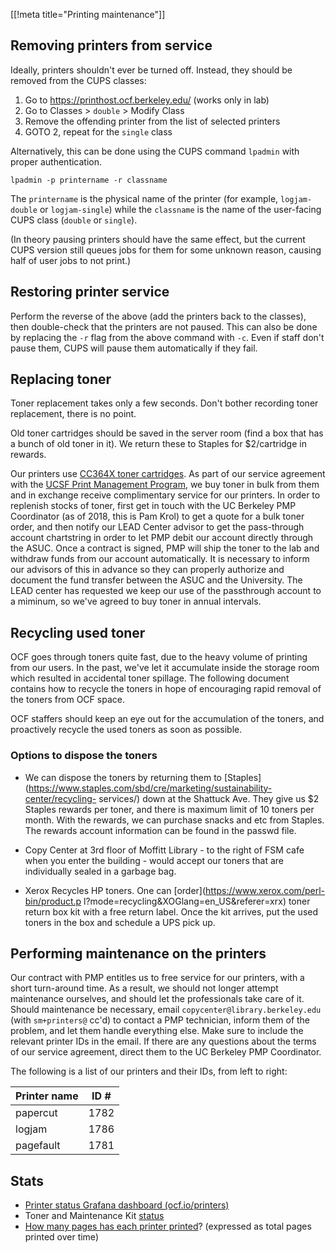 [[!meta title="Printing maintenance"]]
## Removing printers from service

Ideally, printers shouldn't ever be turned off. Instead, they should be removed
from the CUPS classes:

1. Go to https://printhost.ocf.berkeley.edu/ (works only in lab)
2. Go to Classes > `double` > Modify Class
3. Remove the offending printer from the list of selected printers
4. GOTO 2, repeat for the `single` class

Alternatively, this can be done using the CUPS command `lpadmin` with proper authentication.

    lpadmin -p printername -r classname

The `printername` is the physical name of the printer (for example,
`logjam-double` or `logjam-single`) while the `classname` is the name
of the user-facing CUPS class (`double` or `single`).

(In theory pausing printers should have the same effect, but the current CUPS
version still queues jobs for them for some unknown reason, causing half of
user jobs to not print.)

## Restoring printer service

Perform the reverse of the above (add the printers back to the classes), then
double-check that the printers are not paused. This can also be done by
replacing the `-r` flag from the above command with `-c`.
Even if staff don't pause them,
CUPS will pause them automatically if they fail.

## Replacing toner

Toner replacement takes only a few seconds. Don't bother recording toner
replacement, there is no point.

Old toner cartridges should be saved in the server room (find a box that has a
bunch of old toner in it). We return these to Staples for $2/cartridge in
rewards.

Our printers use [CC364X toner cartridges][toner]. As part of our service
agreement with the [UCSF Print Management Program][pmp], we buy toner in bulk
from them and in exchange receive complimentary service for our printers. In
order to replenish stocks of toner, first get in touch with the UC Berkeley
PMP Coordinator (as of 2018, this is Pam Krol) to get a quote for a bulk toner
order, and then notify our LEAD Center advisor to get the pass-through account
chartstring in order to let PMP debit our account directly through the ASUC.
Once a contract is signed, PMP will ship the toner to the lab and withdraw
funds from our account automatically. It is necessary to inform our advisors
of this in advance so they can properly authorize and document the fund transfer
between the ASUC and the University. The LEAD center has requested we keep our
use of the passthrough account to a miminum, so we've agreed to buy toner in
annual intervals.

## Recycling used toner

OCF goes through toners quite fast, due to the heavy volume of printing from our
users. In the past, we've let it accumulate inside the storage room which
resulted in accidental toner spillage. The following document contains how
to recycle the toners in hope of encouraging rapid removal of the toners from OCF space.

OCF staffers should keep an eye out for the accumulation of the toners, and proactively
recycle the used toners as soon as possible.

### Options to dispose the toners

* We can dispose the toners by returning them to
[Staples](https://www.staples.com/sbd/cre/marketing/sustainability-center/recycling-
services/) down at the Shattuck Ave. They give us $2 Staples rewards per toner, and
there is maximum limit of 10 toners per month. With the rewards, we can purchase
snacks and etc from Staples.
The rewards account information can be found in the passwd file.

* Copy Center at 3rd floor of Moffitt Library - to the right of FSM cafe when you enter the
building - would accept our toners that are individually sealed in a garbage bag.

* Xerox Recycles HP toners. One can [order](https://www.xerox.com/perl-bin/product.p
l?mode=recycling&XOGlang=en_US&referer=xrx) toner return box kit with a free return
label. Once the kit arrives, put the used toners in the box and schedule a UPS pick up.

## Performing maintenance on the printers

Our contract with PMP entitles us to free service for our printers, with a
short turn-around time. As a result, we should not longer attempt maintenance
ourselves, and should let the professionals take care of it. Should maintenance
be necessary, email `copycenter@library.berkeley.edu` (with `sm+printers@` cc'd)
to contact a PMP technician, inform them of the problem, and let them handle
everything else. Make sure to include the relevant printer IDs in the email. If
there are any questions about the terms of our service agreement, direct them to
the UC Berkeley PMP Coordinator.

The following is a list of our printers and their IDs, from left to right:

|  Printer name | ID # |
|---------------|------|
| papercut      | 1782 |
| logjam        | 1786 |
| pagefault     | 1781 |

## Stats

 * [Printer status Grafana dashboard (ocf.io/printers)][printer-dashboard]
 * Toner and Maintenance Kit [status][printer-summary]
 * [How many pages has each printer printed][pages-printed]? (expressed as total
   pages printed over time)


[toner]: https://www.staples.com/HP-64X-Black-Toner-Cartridge-CC364XD-High-Yield-Twin-Pack/product_821762
[pmp]: https://campuslifeservices.ucsf.edu/documentsmedia/services/print_management
[printer-dashboard]: https://ocf.io/printers
[printer-summary]: https://www.ocf.berkeley.edu/stats/
[pages-printed]: https://www.ocf.berkeley.edu/stats/printing/pages-printed
